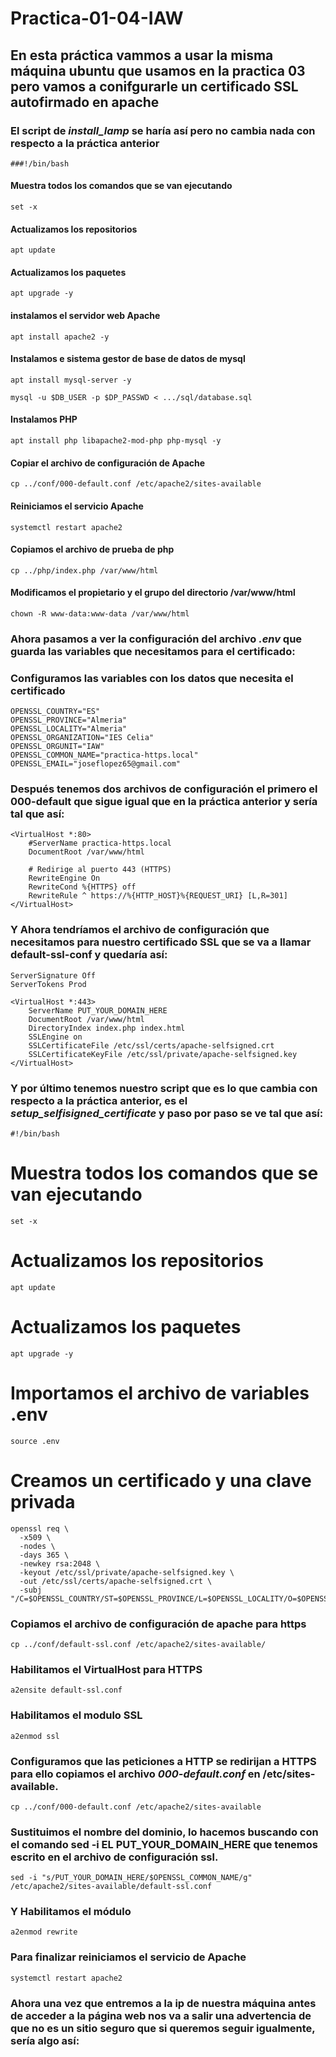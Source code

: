 # Practica-01-04-IAW

## En esta práctica vammos a usar la misma máquina ubuntu que usamos en la practica 03 pero vamos a conifgurarle un certificado SSL autofirmado en apache 
### El script de *install_lamp* se haría así pero no cambia nada con respecto a la práctica anterior
~~~
###!/bin/bash
~~~
#### Muestra todos los comandos que se van ejecutando
~~~
set -x
~~~
#### Actualizamos los repositorios
~~~
apt update
~~~
#### Actualizamos los paquetes
~~~
apt upgrade -y
~~~
#### instalamos el servidor web Apache
~~~
apt install apache2 -y
~~~
#### Instalamos e sistema gestor de base de datos de mysql
~~~
apt install mysql-server -y
~~~
~~~
mysql -u $DB_USER -p $DP_PASSWD < .../sql/database.sql
~~~
#### Instalamos  PHP
~~~
apt install php libapache2-mod-php php-mysql -y
~~~
#### Copiar el archivo de configuración de Apache 
~~~
cp ../conf/000-default.conf /etc/apache2/sites-available
~~~
#### Reiniciamos el servicio Apache
~~~
systemctl restart apache2
~~~
#### Copiamos el archivo de prueba de php
~~~
cp ../php/index.php /var/www/html
~~~
#### Modificamos el propietario y el grupo del directorio /var/www/html
~~~
chown -R www-data:www-data /var/www/html
~~~
### Ahora pasamos a ver la configuración del archivo *.env* que guarda las variables que necesitamos para el certificado:
### Configuramos las variables con los datos que necesita el certificado
~~~
OPENSSL_COUNTRY="ES"
OPENSSL_PROVINCE="Almeria"
OPENSSL_LOCALITY="Almeria"
OPENSSL_ORGANIZATION="IES Celia"
OPENSSL_ORGUNIT="IAW"
OPENSSL_COMMON_NAME="practica-https.local"
OPENSSL_EMAIL="joseflopez65@gmail.com"
~~~
### Después tenemos dos archivos de configuración el primero el 000-default que sigue igual que en la práctica anterior y sería tal que así:
~~~
<VirtualHost *:80>
    #ServerName practica-https.local
    DocumentRoot /var/www/html

    # Redirige al puerto 443 (HTTPS)
    RewriteEngine On
    RewriteCond %{HTTPS} off
    RewriteRule ^ https://%{HTTP_HOST}%{REQUEST_URI} [L,R=301]
</VirtualHost>
~~~
### Y Ahora tendríamos el archivo de configuración que necesitamos para nuestro certificado SSL que se va a llamar default-ssl-conf y quedaría así:
~~~
ServerSignature Off
ServerTokens Prod

<VirtualHost *:443>
    ServerName PUT_YOUR_DOMAIN_HERE
    DocumentRoot /var/www/html
    DirectoryIndex index.php index.html
    SSLEngine on
    SSLCertificateFile /etc/ssl/certs/apache-selfsigned.crt
    SSLCertificateKeyFile /etc/ssl/private/apache-selfsigned.key
</VirtualHost>
~~~
### Y por último tenemos nuestro script que es lo que cambia con respecto a la práctica anterior, es el *setup_selfisigned_certificate* y paso por paso se ve tal que así:
~~~
#!/bin/bash
~~~
# Muestra todos los comandos que se van ejecutando 
~~~
set -x
~~~
# Actualizamos los repositorios 
~~~
apt update 
~~~
# Actualizamos los paquetes 
~~~
apt upgrade -y
~~~
# Importamos el archivo de variables .env
~~~
source .env
~~~
# Creamos un certificado y una clave privada 
~~~
openssl req \
  -x509 \
  -nodes \
  -days 365 \
  -newkey rsa:2048 \
  -keyout /etc/ssl/private/apache-selfsigned.key \
  -out /etc/ssl/certs/apache-selfsigned.crt \
  -subj "/C=$OPENSSL_COUNTRY/ST=$OPENSSL_PROVINCE/L=$OPENSSL_LOCALITY/O=$OPENSSL_ORGANIZATION/OU=$OPENSSL_ORGUNIT/CN=$OPENSSL_COMMON_NAME/emailAddress=$OPENSSL_EMAIL"
~~~
### Copiamos el archivo de configuración de apache para https 
~~~
cp ../conf/default-ssl.conf /etc/apache2/sites-available/
~~~
### Habilitamos el VirtualHost para HTTPS 
~~~
a2ensite default-ssl.conf
~~~
### Habilitamos el modulo SSL
~~~
a2enmod ssl
~~~
### Configuramos que las peticiones a HTTP se redirijan a HTTPS para ello copiamos el archivo *000-default.conf* en /etc/sites-available.
~~~
cp ../conf/000-default.conf /etc/apache2/sites-available
~~~
### Sustituimos el nombre del dominio, lo hacemos buscando con el comando sed -i EL PUT_YOUR_DOMAIN_HERE que tenemos escrito en el archivo de configuración ssl.
~~~
sed -i "s/PUT_YOUR_DOMAIN_HERE/$OPENSSL_COMMON_NAME/g" /etc/apache2/sites-available/default-ssl.conf
~~~
### Y Habilitamos el módulo 
~~~
a2enmod rewrite
~~~
### Para finalizar reiniciamos el servicio de Apache
~~~
systemctl restart apache2
~~~
### Ahora una vez que entremos a la ip de nuestra máquina antes de acceder a la página web nos va a salir una advertencia de que no es un sitio seguro que si queremos seguir igualmente, sería algo así:


